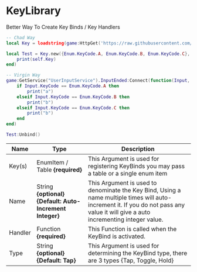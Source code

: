 # KeyLibrary
Better Way To Create Key Binds / Key Handlers

```lua
-- Chad Way
local Key = loadstring(game:HttpGet('https://raw.githubusercontent.com/Perthys/KeyLibrary/main/main.lua'))()

local Test = Key.new({Enum.KeyCode.A, Enum.KeyCode.B, Enum.KeyCode.C}, function(self, Input)
    print(self.Key)
end) 

-- Virgin Way
game:GetService("UserInputService").InputEnded:Connect(function(Input, GameProcessedEvent)
    if Input.KeyCode == Enum.KeyCode.A then
        print("a")
    elseif Input.KeyCode == Enum.KeyCode.B then
        print("b")
    elseif Input.KeyCode == Enum.KeyCode.C then
        print("b")
    end
end)

Test:Unbind()
```

| Name    | Type                                                         | Description                                                                                                                                                                          |
|---------|--------------------------------------------------------------|--------------------------------------------------------------------------------------------------------------------------------------------------------------------------------------|
| Key(s)  | EnumItem / Table **{required}**                              | This Argument is used for registering KeyBinds you may pass a table or a single enum item                                                                                            |
| Name    | String **{optional}** **{Default: Auto-Increment Integer}**  | This Argument is used to denominate the Key Bind,  Using a name multiple times will auto-increment it.  If you do not pass any value it will give a auto incrementing integer value. |
| Handler | Function **{required}**                                      | This Function is called when the KeyBind is activated.                                                                                                                               |
| Type    | String **{optional}** **{Default: Tap}**                     | This Argument is used for determining the KeyBind type, there are 3 types  {Tap, Toggle, Hold}                                                                                       |
